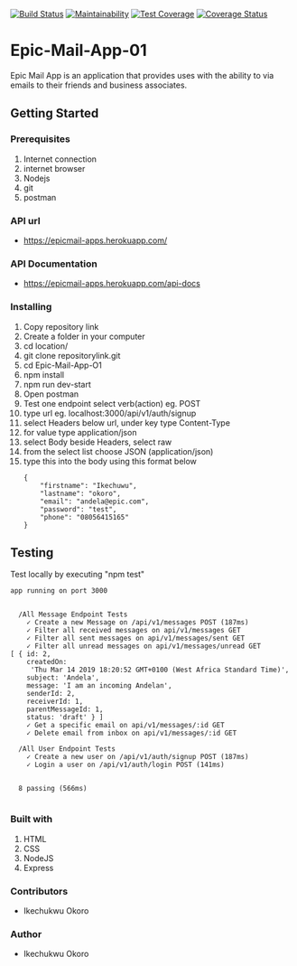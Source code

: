 [![Build Status](https://travis-ci.org/ikeshegs/Epic-Mail-App-01.svg?branch=ch-setupTravis-164519383)](https://travis-ci.org/ikeshegs/Epic-Mail-App-01)
[![Maintainability](https://api.codeclimate.com/v1/badges/024f02a337a4ec4a1dc8/maintainability)](https://codeclimate.com/github/ikeshegs/Epic-Mail-App-01/maintainability)
[![Test Coverage](https://api.codeclimate.com/v1/badges/024f02a337a4ec4a1dc8/test_coverage)](https://codeclimate.com/github/ikeshegs/Epic-Mail-App-01/test_coverage)
[![Coverage Status](https://coveralls.io/repos/github/ikeshegs/Epic-Mail-App-01/badge.svg?branch=develop)](https://coveralls.io/github/ikeshegs/Epic-Mail-App-01?branch=develop)

# Epic-Mail-App-01
Epic Mail App is an application that provides uses with the ability to via emails to their friends and business associates.

## Getting Started


### Prerequisites

1. Internet connection
2. internet browser
3. Nodejs
4. git
5. postman

### API url
- https://epicmail-apps.herokuapp.com/

### API Documentation
- https://epicmail-apps.herokuapp.com/api-docs

### Installing

1. Copy repository link
2. Create a folder in your computer
3. cd location/
4. git clone repositorylink.git
5. cd Epic-Mail-App-O1
6. npm install
7. npm run dev-start
8. Open postman
9. Test one endpoint select verb(action) eg. POST
10. type url eg. localhost:3000/api/v1/auth/signup
11. select Headers below url, under key type Content-Type
12. for value type application/json
13. select Body beside Headers, select raw
14. from the select list choose JSON (application/json)
15. type this into the body using this format below
    ```
    {
        "firstname": "Ikechuwu",
        "lastname": "okoro",
        "email": "andela@epic.com",
        "password": "test",
        "phone": "08056415165"
    }

    ```


## Testing
Test locally by executing "npm test"

```
app running on port 3000


  /All Message Endpoint Tests
    ✓ Create a new Message on /api/v1/messages POST (187ms)
    ✓ Filter all received messages on api/v1/messages GET
    ✓ Filter all sent messages on api/v1/messages/sent GET
    ✓ Filter all unread messages on api/v1/messages/unread GET
[ { id: 2,
    createdOn:
     'Thu Mar 14 2019 18:20:52 GMT+0100 (West Africa Standard Time)',
    subject: 'Andela',
    message: 'I am an incoming Andelan',
    senderId: 2,
    receiverId: 1,
    parentMessageId: 1,
    status: 'draft' } ]
    ✓ Get a specific email on api/v1/messages/:id GET
    ✓ Delete email from inbox on api/v1/messages/:id GET

  /All User Endpoint Tests
    ✓ Create a new user on /api/v1/auth/signup POST (187ms)
    ✓ Login a user on /api/v1/auth/login POST (141ms)


  8 passing (566ms)


```
### Built with 
1. HTML
2. CSS
3. NodeJS
4. Express

### Contributors
* Ikechukwu Okoro

### Author 
* Ikechukwu Okoro